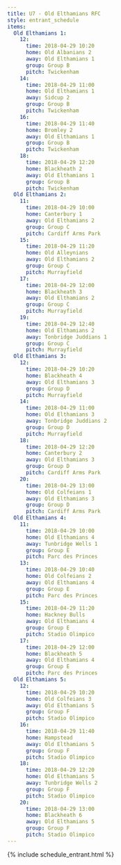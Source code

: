 ```yaml
---
title: U7 - Old Elthamians RFC
style: entrant_schedule
items:
  Old Elthamians 1:
    12:
      time: 2018-04-29 10:20
      home: Old Albanians 2
      away: Old Elthamians 1
      group: Group B
      pitch: Twickenham
    14:
      time: 2018-04-29 11:00
      home: Old Elthamians 1
      away: Sidcup 2
      group: Group B
      pitch: Twickenham
    16:
      time: 2018-04-29 11:40
      home: Bromley 2
      away: Old Elthamians 1
      group: Group B
      pitch: Twickenham
    18:
      time: 2018-04-29 12:20
      home: Blackheath 2
      away: Old Elthamians 1
      group: Group B
      pitch: Twickenham
  Old Elthamians 2:
    11:
      time: 2018-04-29 10:00
      home: Canterbury 1
      away: Old Elthamians 2
      group: Group C
      pitch: Cardiff Arms Park
    15:
      time: 2018-04-29 11:20
      home: Old Alleynians
      away: Old Elthamians 2
      group: Group C
      pitch: Murrayfield
    17:
      time: 2018-04-29 12:00
      home: Blackheath 3
      away: Old Elthamians 2
      group: Group C
      pitch: Murrayfield
    19:
      time: 2018-04-29 12:40
      home: Old Elthamians 2
      away: Tonbridge Juddians 1
      group: Group C
      pitch: Murrayfield
  Old Elthamians 3:
    12:
      time: 2018-04-29 10:20
      home: Blackheath 4
      away: Old Elthamians 3
      group: Group D
      pitch: Murrayfield
    14:
      time: 2018-04-29 11:00
      home: Old Elthamians 3
      away: Tonbridge Juddians 2
      group: Group D
      pitch: Murrayfield
    18:
      time: 2018-04-29 12:20
      home: Canterbury 2
      away: Old Elthamians 3
      group: Group D
      pitch: Cardiff Arms Park
    20:
      time: 2018-04-29 13:00
      home: Old Colfeians 1
      away: Old Elthamians 3
      group: Group D
      pitch: Cardiff Arms Park
  Old Elthamians 4:
    11:
      time: 2018-04-29 10:00
      home: Old Elthamians 4
      away: Tunbridge Wells 1
      group: Group E
      pitch: Parc des Princes
    13:
      time: 2018-04-29 10:40
      home: Old Colfeians 2
      away: Old Elthamians 4
      group: Group E
      pitch: Parc des Princes
    15:
      time: 2018-04-29 11:20
      home: Hackney Bulls
      away: Old Elthamians 4
      group: Group E
      pitch: Stadio Olimpico
    17:
      time: 2018-04-29 12:00
      home: Blackheath 5
      away: Old Elthamians 4
      group: Group E
      pitch: Parc des Princes
  Old Elthamians 5:
    12:
      time: 2018-04-29 10:20
      home: Old Colfeians 3
      away: Old Elthamians 5
      group: Group F
      pitch: Stadio Olimpico
    16:
      time: 2018-04-29 11:40
      home: Hampstead
      away: Old Elthamians 5
      group: Group F
      pitch: Stadio Olimpico
    18:
      time: 2018-04-29 12:20
      home: Old Elthamians 5
      away: Tunbridge Wells 2
      group: Group F
      pitch: Stadio Olimpico
    20:
      time: 2018-04-29 13:00
      home: Blackheath 6
      away: Old Elthamians 5
      group: Group F
      pitch: Stadio Olimpico
---
```


{% include schedule_entrant.html %}
